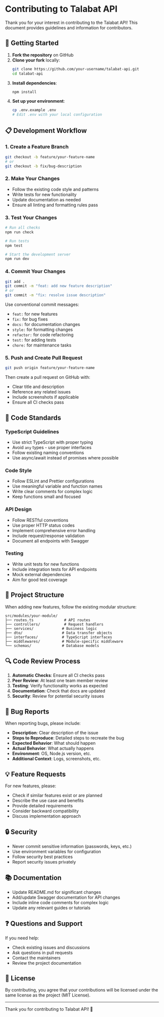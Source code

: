 # Contributing to Talabat API

Thank you for your interest in contributing to the Talabat API! This document provides guidelines and information for contributors.

## 🚀 Getting Started

1. **Fork the repository** on GitHub
2. **Clone your fork** locally:
   ```bash
   git clone https://github.com/your-username/talabat-api.git
   cd talabat-api
   ```
3. **Install dependencies**:
   ```bash
   npm install
   ```
4. **Set up your environment**:
   ```bash
   cp .env.example .env
   # Edit .env with your local configuration
   ```

## 📋 Development Workflow

### 1. Create a Feature Branch
```bash
git checkout -b feature/your-feature-name
# or
git checkout -b fix/bug-description
```

### 2. Make Your Changes
- Follow the existing code style and patterns
- Write tests for new functionality
- Update documentation as needed
- Ensure all linting and formatting rules pass

### 3. Test Your Changes
```bash
# Run all checks
npm run check

# Run tests
npm test

# Start the development server
npm run dev
```

### 4. Commit Your Changes
```bash
git add .
git commit -m "feat: add new feature description"
# or
git commit -m "fix: resolve issue description"
```

Use conventional commit messages:
- `feat:` for new features
- `fix:` for bug fixes
- `docs:` for documentation changes
- `style:` for formatting changes
- `refactor:` for code refactoring
- `test:` for adding tests
- `chore:` for maintenance tasks

### 5. Push and Create Pull Request
```bash
git push origin feature/your-feature-name
```

Then create a pull request on GitHub with:
- Clear title and description
- Reference any related issues
- Include screenshots if applicable
- Ensure all CI checks pass

## 🎯 Code Standards

### TypeScript Guidelines
- Use strict TypeScript with proper typing
- Avoid `any` types - use proper interfaces
- Follow existing naming conventions
- Use async/await instead of promises where possible

### Code Style
- Follow ESLint and Prettier configurations
- Use meaningful variable and function names
- Write clear comments for complex logic
- Keep functions small and focused

### API Design
- Follow RESTful conventions
- Use proper HTTP status codes
- Implement comprehensive error handling
- Include request/response validation
- Document all endpoints with Swagger

### Testing
- Write unit tests for new functions
- Include integration tests for API endpoints
- Mock external dependencies
- Aim for good test coverage

## 📁 Project Structure

When adding new features, follow the existing modular structure:

```
src/modules/your-module/
├── routes.ts              # API routes
├── controllers/           # Request handlers
├── services/             # Business logic
├── dto/                  # Data transfer objects
├── interfaces/           # TypeScript interfaces
├── middlewares/          # Module-specific middleware
└── schemas/              # Database models
```

## 🔍 Code Review Process

1. **Automatic Checks**: Ensure all CI checks pass
2. **Peer Review**: At least one team member review
3. **Testing**: Verify functionality works as expected
4. **Documentation**: Check that docs are updated
5. **Security**: Review for potential security issues

## 🐛 Bug Reports

When reporting bugs, please include:
- **Description**: Clear description of the issue
- **Steps to Reproduce**: Detailed steps to recreate the bug
- **Expected Behavior**: What should happen
- **Actual Behavior**: What actually happens
- **Environment**: OS, Node.js version, etc.
- **Additional Context**: Logs, screenshots, etc.

## 💡 Feature Requests

For new features, please:
- Check if similar features exist or are planned
- Describe the use case and benefits
- Provide detailed requirements
- Consider backward compatibility
- Discuss implementation approach

## 🔒 Security

- Never commit sensitive information (passwords, keys, etc.)
- Use environment variables for configuration
- Follow security best practices
- Report security issues privately

## 📚 Documentation

- Update README.md for significant changes
- Add/update Swagger documentation for API changes
- Include inline code comments for complex logic
- Update any relevant guides or tutorials

## ❓ Questions and Support

If you need help:
- Check existing issues and discussions
- Ask questions in pull requests
- Contact the maintainers
- Review the project documentation

## 📄 License

By contributing, you agree that your contributions will be licensed under the same license as the project (MIT License).

---

Thank you for contributing to Talabat API! 🙏
